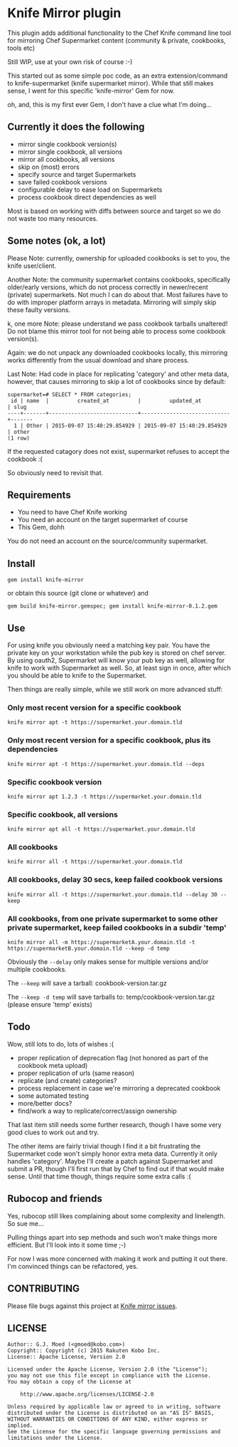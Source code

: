 # Knife Mirror plugin

This plugin adds additional functionality to the Chef Knife command line tool for mirroring Chef Supermarket content (community &amp; private, cookbooks, tools etc)

Still WIP, use at your own risk of course :-)

This started out as some simple poc code, as an extra extension/command to knife-supermarket (knife supermarket mirror).
While that still makes sense, I went for this specific 'knife-mirror' Gem for now.

oh, and, this is my first ever Gem, I don't have a clue what I'm doing...

## Currently it does the following

- mirror single cookbook version(s)
- mirror single cookbook, all versions
- mirror all cookbooks, all versions
- skip on (most) errors
- specify source and target Supermarkets
- save failed cookbook versions
- configurable delay to ease load on Supermarkets
- process cookbook direct dependencies as well

Most is based on working with diffs between source and target so we do not waste too many resources.

## Some notes (ok, a lot)

Please Note: currently, ownership for uploaded cookbooks is set to you, the knife user/client.

Another Note: the community supermarket contains cookbooks, specifically older/early versions, which do not process correctly in newer/recent (private) supermarkets.
Not much I can do about that. Most failures have to do with improper platform arrays in metadata.
Mirroring will simply skip these faulty versions.

k, one more Note: please understand we pass cookbook tarballs unaltered! Do not blame this mirror tool for not being able to process some cookbook version(s).

Again: we do not unpack any downloaded cookbooks locally, this mirroring works differently from the usual download and share process.

Last Note: Had code in place for replicating 'category' and other meta data, however, that causes mirroring to skip a lot of cookbooks since by default:

```
supermarket=# SELECT * FROM categories;
 id | name  |         created_at         |         updated_at         | slug
----+-------+----------------------------+----------------------------+-------
  1 | Other | 2015-09-07 15:40:29.854929 | 2015-09-07 15:40:29.854929 | other
(1 row)
```

If the requested catagory does not exist, supermarket refuses to accept the cookbook :(

So obviously need to revisit that.

## Requirements

- You need to have Chef Knife working
- You need an account on the target supermarket of course
- This Gem, dohh

You do not need an account on the source/community supermarket.

## Install

```
gem install knife-mirror
```

or obtain this source (git clone or whatever) and

```
gem build knife-mirror.gemspec; gem install knife-mirror-0.1.2.gem
```

## Use

For using knife you obviously need a matching key pair.
You have the private key on your workstation while the pub key is stored on chef server.
By using oauth2, Supermarket will know your pub key as well, allowing for knife to work with Supermarket as well.
So, at least sign in once, after which you should be able to knife to the Supermarket.

Then things are really simple, while we still work on more advanced stuff:

### Only most recent version for a specific cookbook

```
knife mirror apt -t https://supermarket.your.domain.tld
```

### Only most recent version for a specific cookbook, plus its dependencies

```
knife mirror apt -t https://supermarket.your.domain.tld --deps
```

### Specific cookbook version

```
knife mirror apt 1.2.3 -t https://supermarket.your.domain.tld
```

### Specific cookbook, all versions

```
knife mirror apt all -t https://supermarket.your.domain.tld
```

### All cookbooks

```
knife mirror all -t https://supermarket.your.domain.tld
```

### All cookbooks, delay 30 secs, keep failed cookbook versions

```
knife mirror all -t https://supermarket.your.domain.tld --delay 30 --keep
```

### All cookbooks, from one private supermarket to some other private supermarket, keep failed cookbooks in a subdir 'temp'

```
knife mirror all -m https://supermarketA.your.domain.tld -t https://supermarketB.your.domain.tld --keep -d temp
```

Obviously the ```--delay``` only makes sense for multiple versions and/or multiple cookbooks.

The ```--keep``` will save a tarball: cookbook-version.tar.gz

The ```--keep -d temp``` will save tarballs to: temp/cookbook-version.tar.gz (please ensure 'temp' exists)

## Todo

Wow, still lots to do, lots of wishes :(

- proper replication of deprecation flag (not honored as part of the cookbook meta upload)
- proper replication of urls (same reason)
- replicate (and create) categories?
- process replacement in case we're mirroring a deprecated cookbook
- some automated testing
- more/better docs?
- find/work a way to replicate/correct/assign ownership

That last item still needs some further research, though I have some very good clues to work out and try.

The other items are fairly trivial though I find it a bit frustrating the Supermarket code won't simply honor extra meta data. Currently it only handles 'category'.
Maybe I'll create a patch against Supermarket and submit a PR, though I'll first run that by Chef to find out if that would make sense.
Until that time though, things require some extra calls :(

## Rubocop and friends

Yes, rubocop still likes complaining about some complexity and linelength. So sue me...

Pulling things apart into sep methods and such won't make things more efficient. But I'll look into it some time ;-)

For now I was more concerned with making it work and putting it out there. I'm convinced things can be refactored, yes.

## CONTRIBUTING

Please file bugs against this project at [Knife mirror issues](https://github.com/gjmoed/knife-mirror/issues).

## LICENSE

```
Author:: G.J. Moed (<gmoed@kobo.com>)
Copyright:: Copyright (c) 2015 Rakuten Kobo Inc.
License:: Apache License, Version 2.0

Licensed under the Apache License, Version 2.0 (the "License");
you may not use this file except in compliance with the License.
You may obtain a copy of the License at

    http://www.apache.org/licenses/LICENSE-2.0

Unless required by applicable law or agreed to in writing, software
distributed under the License is distributed on an "AS IS" BASIS,
WITHOUT WARRANTIES OR CONDITIONS OF ANY KIND, either express or implied.
See the License for the specific language governing permissions and
limitations under the License.
```
